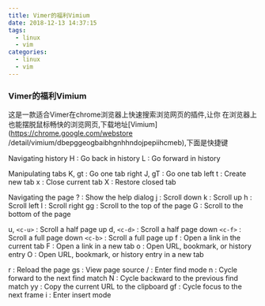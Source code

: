 ```yaml
---
title: Vimer的福利Vimium
date: 2018-12-13 14:37:15
tags:
  - linux
  - vim
categories:
  - linux
  - vim
---
```

### Vimer的福利Vimium
这是一款适合Vimer在chrome浏览器上快速搜索浏览网页的插件,让你
在浏览器上也能摆脱鼠标畅快的浏览网页,下载地址[Vimium](https://chrome.google.com/webstore
    /detail/vimium/dbepggeogbaibhgnhhndojpepiihcmeb),下面是快捷键

Navigating history
H	:	Go back in history
L	:	Go forward in history

Manipulating tabs
K, gt	:	Go one tab right
J, gT	:	Go one tab left
t	:	Create new tab
x	:	Close current tab
X	:	Restore closed tab

Navigating the page
?	:	Show the help dialog
j	:	Scroll down
k	:	Scroll up
h	:	Scroll left
l	:	Scroll right
gg	:	Scroll to the top of the page
G	:	Scroll to the bottom of the page
 	
u, `<c-u>`	:	Scroll a half page up
d, `<c-d>`	:	Scroll a half page down
`<c-f>`	:	Scroll a full page down
`<c-b>`	:	Scroll a full page up
f	:	Open a link in the current tab
F	:	Open a link in a new tab
o	:	Open URL, bookmark, or history entry
O	:	Open URL, bookmark, or history entry in a new tab
 	
r	:	Reload the page
gs	:	View page source
/	:	Enter find mode
n	:	Cycle forward to the next find match
N	:	Cycle backward to the previous find match
yy	:	Copy the current URL to the clipboard
gf	:	Cycle focus to the next frame
i	:	Enter insert mode






